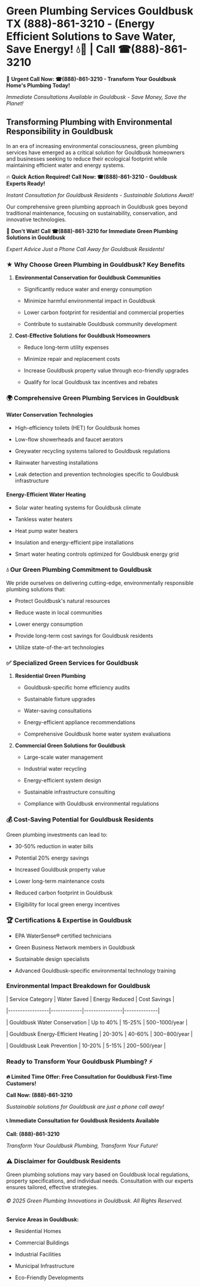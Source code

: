 # Green Plumbing Services Gouldbusk TX (888)-861-3210 - (Energy Efficient Solutions to Save Water, Save Energy! 💧🌿 | Call ☎(888)-861-3210

🚨 **Urgent Call Now: ☎(888)-861-3210 - Transform Your Gouldbusk Home's Plumbing Today!**
*Immediate Consultations Available in Gouldbusk - Save Money, Save the Planet!*

## Transforming Plumbing with Environmental Responsibility in Gouldbusk

In an era of increasing environmental consciousness, green plumbing services have emerged as a critical solution for Gouldbusk homeowners and businesses seeking to reduce their ecological footprint while maintaining efficient water and energy systems. 

🔥 **Quick Action Required! Call Now: ☎(888)-861-3210 - Gouldbusk Experts Ready!**
*Instant Consultation for Gouldbusk Residents - Sustainable Solutions Await!*

Our comprehensive green plumbing approach in Gouldbusk goes beyond traditional maintenance, focusing on sustainability, conservation, and innovative technologies.

🚨 **Don't Wait! Call ☎(888)-861-3210 for Immediate Green Plumbing Solutions in Gouldbusk**
*Expert Advice Just a Phone Call Away for Gouldbusk Residents!*

### ★ Why Choose Green Plumbing in Gouldbusk? Key Benefits

1. **Environmental Conservation for Gouldbusk Communities** 
   - Significantly reduce water and energy consumption
   - Minimize harmful environmental impact in Gouldbusk
   - Lower carbon footprint for residential and commercial properties
   - Contribute to sustainable Gouldbusk community development

2. **Cost-Effective Solutions for Gouldbusk Homeowners** 
   - Reduce long-term utility expenses
   - Minimize repair and replacement costs
   - Increase Gouldbusk property value through eco-friendly upgrades
   - Qualify for local Gouldbusk tax incentives and rebates

### 🌍 Comprehensive Green Plumbing Services in Gouldbusk

#### Water Conservation Technologies
- High-efficiency toilets (HET) for Gouldbusk homes
- Low-flow showerheads and faucet aerators
- Greywater recycling systems tailored to Gouldbusk regulations
- Rainwater harvesting installations
- Leak detection and prevention technologies specific to Gouldbusk infrastructure

#### Energy-Efficient Water Heating
- Solar water heating systems for Gouldbusk climate
- Tankless water heaters
- Heat pump water heaters
- Insulation and energy-efficient pipe installations
- Smart water heating controls optimized for Gouldbusk energy grid

### 💧 Our Green Plumbing Commitment to Gouldbusk

We pride ourselves on delivering cutting-edge, environmentally responsible plumbing solutions that:
- Protect Gouldbusk's natural resources
- Reduce waste in local communities
- Lower energy consumption
- Provide long-term cost savings for Gouldbusk residents
- Utilize state-of-the-art technologies

### ✅ Specialized Green Services for Gouldbusk

1. **Residential Green Plumbing**
   - Gouldbusk-specific home efficiency audits
   - Sustainable fixture upgrades
   - Water-saving consultations
   - Energy-efficient appliance recommendations
   - Comprehensive Gouldbusk home water system evaluations

2. **Commercial Green Solutions for Gouldbusk**
   - Large-scale water management
   - Industrial water recycling
   - Energy-efficient system design
   - Sustainable infrastructure consulting
   - Compliance with Gouldbusk environmental regulations

### 💰 Cost-Saving Potential for Gouldbusk Residents

Green plumbing investments can lead to:
- 30-50% reduction in water bills
- Potential 20% energy savings
- Increased Gouldbusk property value
- Lower long-term maintenance costs
- Reduced carbon footprint in Gouldbusk
- Eligibility for local green energy incentives

### 🏆 Certifications & Expertise in Gouldbusk

- EPA WaterSense® certified technicians
- Green Business Network members in Gouldbusk
- Sustainable design specialists
- Advanced Gouldbusk-specific environmental technology training

### Environmental Impact Breakdown for Gouldbusk

| Service Category | Water Saved | Energy Reduced | Cost Savings |
|-----------------|-------------|----------------|--------------|
| Gouldbusk Water Conservation | Up to 40% | 15-25% | $500-$1000/year |
| Gouldbusk Energy-Efficient Heating | 20-30% | 40-60% | $300-$800/year |
| Gouldbusk Leak Prevention | 10-20% | 5-15% | $200-$500/year |

### Ready to Transform Your Gouldbusk Plumbing? ⚡

**🔥 Limited Time Offer: Free Consultation for Gouldbusk First-Time Customers!**

**Call Now: (888)-861-3210**
*Sustainable solutions for Gouldbusk are just a phone call away!*

#### 📞 Immediate Consultation for Gouldbusk Residents Available

**Call: (888)-861-3210**
*Transform Your Gouldbusk Plumbing, Transform Your Future!*

### ⚠️ Disclaimer for Gouldbusk Residents

Green plumbing solutions may vary based on Gouldbusk local regulations, property specifications, and individual needs. Consultation with our experts ensures tailored, effective strategies.

###### © 2025 Green Plumbing Innovations in Gouldbusk. All Rights Reserved.

**Service Areas in Gouldbusk:** 
- Residential Homes
- Commercial Buildings
- Industrial Facilities
- Municipal Infrastructure
- Eco-Friendly Developments